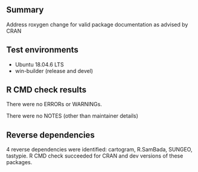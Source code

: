 ## Summary

Address roxygen change for valid package documentation as advised by CRAN

## Test environments

  * Ubuntu 18.04.6 LTS
  * win-builder (release and devel)

## R CMD check results

There were no ERRORs or WARNINGs.

There were no NOTES (other than maintainer details)

## Reverse dependencies

4 reverse dependencies were identified: cartogram, R.SamBada, SUNGEO, tastypie. 
R CMD check succeeded for CRAN and dev versions of these packages.
